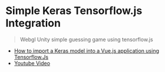 # Simple Keras Tensorflow.js Integration

> Webgl Unity simple guessing game using tensorflow.js

* [How to import a Keras model into a Vue.js application using Tensorflow.Js](https://www.dlighthouse.co/2018/10/integrating-python-keras-with-tensorflow-js-vue-js-javascript.html)
* [Youtube Video](https://youtu.be/snESEfHU8Tk)
